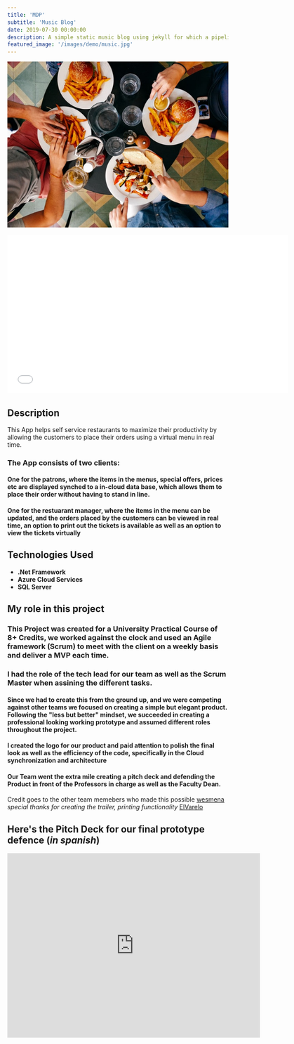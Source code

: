 ```yaml
---
title: 'MDP'
subtitle: 'Music Blog'
date: 2019-07-30 00:00:00
description: A simple static music blog using jekyll for which a pipeline for automating the addition of new posts (videos) was created using a simple python script and Youtube's API, so that I can just enter a video URL as an argument for the script and the Post is created and formatted with the right layout
featured_image: '/images/demo/music.jpg'
---
```






![](/images/demo/food.jpg)


<iframe src="/images/RMS.mp4" width="640" height="360" frameborder="0" allowfullscreen></iframe>


## Description

This App helps self service restaurants to maximize their productivity by allowing the customers to place their orders using a virtual menu in real time.

### The App consists of two clients:
#### One for the patrons, where the items in the menus, special offers, prices etc are displayed synched to a in-cloud data base, which allows them to place their order without having to stand in line.

#### One for the restuarant manager, where the items in the menu can be updated, and the orders placed by the customers can be viewed in real time, an option to print out the tickets is available as well as an option to view the tickets virtually

## Technologies Used

* **.Net Framework**
* **Azure Cloud Services**
* **SQL Server**

## My role in this project

### This Project was created for a University Practical Course of 8+ Credits, we worked against the clock and used an Agile framework (Scrum) to meet with the client on a weekly basis and deliver a MVP each time.

### I had the role of the tech lead for our team as well as the Scrum Master when assining the different tasks.

#### Since we had to create this from the ground up, and we were competing against other teams we focused on creating a simple but elegant product. Following the "less but better" mindset, we succeeded in creating a professional looking working prototype and assumed different roles throughout the project. 

#### I created the logo for our product and paid attention to polish the final look as well as the efficiency of the code, specifically in the Cloud synchronization and architecture

#### Our Team went the extra mile creating a pitch deck and defending the Product in front of the Professors in charge as well as the Faculty Dean.

Credit goes to the other team memebers who made this possible
[wesmena](github.com/WesMena) _special thanks for creating the trailer, printing functionality_
[ElVarelo](github.com/ElVarelo)

## Here's the Pitch Deck for our final prototype defence (_in spanish_)

<iframe src="https://slides.com/franciscodiaz-2/rms/embed?byline=hidden&share=hidden" width="576" height="420" scrolling="no" frameborder="0" webkitallowfullscreen mozallowfullscreen allowfullscreen></iframe>
